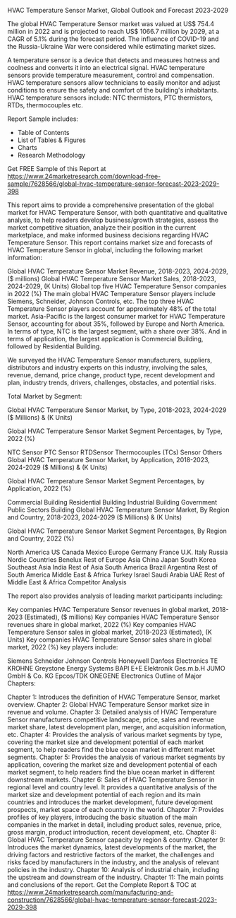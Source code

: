 HVAC Temperature Sensor Market, Global Outlook and Forecast 2023-2029

The global HVAC Temperature Sensor market was valued at US$ 754.4 million in 2022 and is projected to reach US$ 1066.7 million by 2029, at a CAGR of 5.1% during the forecast period. The influence of COVID-19 and the Russia-Ukraine War were considered while estimating market sizes.

A temperature sensor is a device that detects and measures hotness and coolness and converts it into an electrical signal. HVAC temperature sensors provide temperature measurement, control and compensation. HVAC temperature sensors allow technicians to easily monitor and adjust conditions to ensure the safety and comfort of the building's inhabitants. HVAC temperature sensors include: NTC thermistors, PTC thermistors, RTDs, thermocouples etc.

Report Sample includes:
- Table of Contents
- List of Tables & Figures
- Charts
- Research Methodology

Get FREE Sample of this Report at https://www.24marketresearch.com/download-free-sample/7628566/global-hvac-temperature-sensor-forecast-2023-2029-398

This report aims to provide a comprehensive presentation of the global market for HVAC Temperature Sensor, with both quantitative and qualitative analysis, to help readers develop business/growth strategies, assess the market competitive situation, analyze their position in the current marketplace, and make informed business decisions regarding HVAC Temperature Sensor. This report contains market size and forecasts of HVAC Temperature Sensor in global, including the following market information:

Global HVAC Temperature Sensor Market Revenue, 2018-2023, 2024-2029, ($ millions)
Global HVAC Temperature Sensor Market Sales, 2018-2023, 2024-2029, (K Units)
Global top five HVAC Temperature Sensor companies in 2022 (%)
The main global HVAC Temperature Sensor players include Siemens, Schneider, Johnson Controls, etc. The top three HVAC Temperature Sensor players account for approximately 48% of the total market. Asia-Pacific is the largest consumer market for HVAC Temperature Sensor, accounting for about 35%, followed by Europe and North America. In terms of type, NTC is the largest segment, with a share over 38%. And in terms of application, the largest application is Commercial Building, followed by Residential Building.

We surveyed the HVAC Temperature Sensor manufacturers, suppliers, distributors and industry experts on this industry, involving the sales, revenue, demand, price change, product type, recent development and plan, industry trends, drivers, challenges, obstacles, and potential risks.

Total Market by Segment:

Global HVAC Temperature Sensor Market, by Type, 2018-2023, 2024-2029 ($ Millions) & (K Units)

Global HVAC Temperature Sensor Market Segment Percentages, by Type, 2022 (%)

NTC Sensor
PTC Sensor
RTDSensor
Thermocouples (TCs) Sensor
Others
Global HVAC Temperature Sensor Market, by Application, 2018-2023, 2024-2029 ($ Millions) & (K Units)

Global HVAC Temperature Sensor Market Segment Percentages, by Application, 2022 (%)

Commercial Building
Residential Building
Industrial Building
Government Public Sectors Building
Global HVAC Temperature Sensor Market, By Region and Country, 2018-2023, 2024-2029 ($ Millions) & (K Units)

Global HVAC Temperature Sensor Market Segment Percentages, By Region and Country, 2022 (%)

North America
US
Canada
Mexico
Europe
Germany
France
U.K.
Italy
Russia
Nordic Countries
Benelux
Rest of Europe
Asia
China
Japan
South Korea
Southeast Asia
India
Rest of Asia
South America
Brazil
Argentina
Rest of South America
Middle East & Africa
Turkey
Israel
Saudi Arabia
UAE
Rest of Middle East & Africa
Competitor Analysis

The report also provides analysis of leading market participants including:

Key companies HVAC Temperature Sensor revenues in global market, 2018-2023 (Estimated), ($ millions)
Key companies HVAC Temperature Sensor revenues share in global market, 2022 (%)
Key companies HVAC Temperature Sensor sales in global market, 2018-2023 (Estimated), (K Units)
Key companies HVAC Temperature Sensor sales share in global market, 2022 (%)
key players include:

Siemens
Schneider
Johnson Controls
Honeywell
Danfoss Electronics
TE
KROHNE
Greystone Energy Systems
BAPI
E+E Elektronik Ges.m.b.H
JUMO GmbH & Co. KG
Epcos/TDK
ONEGENE Electronics
Outline of Major Chapters:

Chapter 1: Introduces the definition of HVAC Temperature Sensor, market overview.
Chapter 2: Global HVAC Temperature Sensor market size in revenue and volume.
Chapter 3: Detailed analysis of HVAC Temperature Sensor manufacturers competitive landscape, price, sales and revenue market share, latest development plan, merger, and acquisition information, etc.
Chapter 4: Provides the analysis of various market segments by type, covering the market size and development potential of each market segment, to help readers find the blue ocean market in different market segments.
Chapter 5: Provides the analysis of various market segments by application, covering the market size and development potential of each market segment, to help readers find the blue ocean market in different downstream markets.
Chapter 6: Sales of HVAC Temperature Sensor in regional level and country level. It provides a quantitative analysis of the market size and development potential of each region and its main countries and introduces the market development, future development prospects, market space of each country in the world.
Chapter 7: Provides profiles of key players, introducing the basic situation of the main companies in the market in detail, including product sales, revenue, price, gross margin, product introduction, recent development, etc.
Chapter 8: Global HVAC Temperature Sensor capacity by region & country.
Chapter 9: Introduces the market dynamics, latest developments of the market, the driving factors and restrictive factors of the market, the challenges and risks faced by manufacturers in the industry, and the analysis of relevant policies in the industry.
Chapter 10: Analysis of industrial chain, including the upstream and downstream of the industry.
Chapter 11: The main points and conclusions of the report.
Get the Complete Report & TOC at https://www.24marketresearch.com/manufacturing-and-construction/7628566/global-hvac-temperature-sensor-forecast-2023-2029-398
